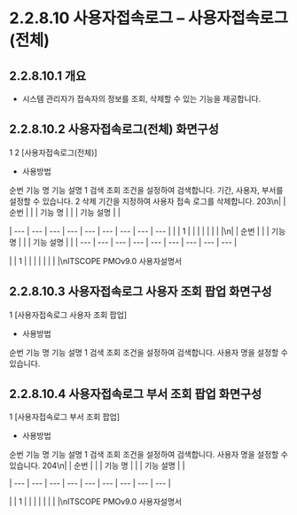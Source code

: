 # 2.2.8.10 사용자접속로그 – 사용자접속로그(전체)



## 2.2.8.10.1 개요

- 시스템 관리자가 접속자의 정보를 조회, 삭제할 수 있는 기능을 제공합니다.

## 2.2.8.10.2 사용자접속로그(전체) 화면구성

1
2
[사용자접속로그(전체)]

- 사용방법

순번 기능 명 기능 설명
1 검색 조회 조건을 설정하여 검색합니다. 기간, 사용자, 부서를 설정할 수 있습니다.
2 삭제 기간을 지정하여 사용자 접속 로그를 삭제합니다.
203\n|  | 순번 |  |  | 기능 명 |  |  | 기능 설명 |  |

| --- | --- | --- | --- | --- | --- | --- | --- | --- |
|  | 1 |  |  |  |  |  |  |  |\n|  | 순번 |  |  | 기능 명 |  |  | 기능 설명 |  |
| --- | --- | --- | --- | --- | --- | --- | --- | --- |

|  | 1 |  |  |  |  |  |  |  |\nITSCOPE PMOv9.0 사용자설명서

## 2.2.8.10.3 사용자접속로그 사용자 조회 팝업 화면구성

1
[사용자접속로그 사용자 조회 팝업]

- 사용방법

순번 기능 명 기능 설명
1 검색 조회 조건을 설정하여 검색합니다. 사용자 명을 설정할 수 있습니다.

## 2.2.8.10.4 사용자접속로그 부서 조회 팝업 화면구성

1
[사용자접속로그 부서 조회 팝업]

- 사용방법

순번 기능 명 기능 설명
1 검색 조회 조건을 설정하여 검색합니다. 사용자 명을 설정할 수 있습니다.
204\n|  | 순번 |  |  | 기능 명 |  |  | 기능 설명 |  |

| --- | --- | --- | --- | --- | --- | --- | --- | --- |

|  | 1 |  |  |  |  |  |  |  |\nITSCOPE PMOv9.0 사용자설명서

